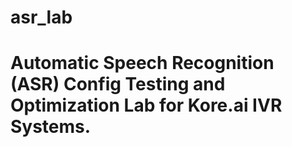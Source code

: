 # asr_lab
# Automatic Speech Recognition (ASR) Config Testing and Optimization Lab for Kore.ai IVR Systems.
